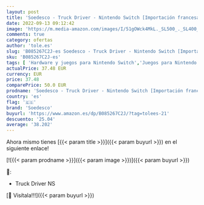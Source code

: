 ```yaml
---
layout: post
title: 'Soedesco - Truck Driver - Nintendo Switch [Importación francesa]'
date: 2022-09-13 09:12:42
image: 'https://m.media-amazon.com/images/I/51gOWck4MkL._SL500_._SL400_.jpg'
comments: true
category: ofertas
author: 'tole.es'
slug: 'B085267C2J-es Soedesco - Truck Driver - Nintendo Switch [Importación...'
sku: 'B085267C2J-es'
tags: [ 'Hardware y juegos para Nintendo Switch','Juegos para Nintendo Switch','Videojuegos','nintendo','soedesco','🇪🇸', ]
actualPrice: 37.48 EUR
currency: EUR
price: 37.48
comparePrice: 50.0 EUR
prodname: 'Soedesco - Truck Driver - Nintendo Switch [Importación francesa]'
country: 'es'
flag: '🇪🇸'
brand: 'Soedesco'
buyurl: 'https://www.amazon.es/dp/B085267C2J/?tag=tolees-21'
descuento: '25.04'
average: '38.202'
---
```


Ahora mismo tienes [{{< param title >}}]({{< param buyurl >}}) en el siguiente enlace!

[![{{< param prodname >}}]({{< param image >}})]({{< param buyurl >}})

🔎:

- Truck Driver NS

[🛒 Visítala!!!]({{< param buyurl >}})
